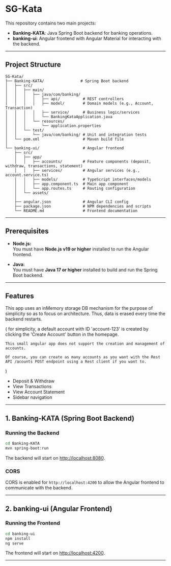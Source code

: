 # SG-Kata

This repository contains two main projects:

- **Banking-KATA**: Java Spring Boot backend for banking operations.
- **banking-ui**: Angular frontend with Angular Material for interacting with the backend.

---

## Project Structure

```
SG-Kata/
├── Banking-KATA/                # Spring Boot backend
│   ├── src/
│   │   ├── main/
│   │   │   ├── java/com/banking/
│   │   │   │   ├── api/          # REST controllers
│   │   │   │   ├── model/        # Domain models (e.g., Account, Transaction)
│   │   │   │   ├── service/      # Business logic/services
│   │   │   │   └── BankingKataApplication.java
│   │   │   └── resources/
│   │   │       └── application.properties
│   │   └── test/
│   │       └── java/com/banking/ # Unit and integration tests
│   └── pom.xml                   # Maven build file
│
└── banking-ui/                   # Angular frontend
    ├── src/
    │   ├── app/
    │   │   ├── accounts/         # Feature components (deposit, withdraw, transactions, statement)
    │   │   ├── services/         # Angular services (e.g., account.service.ts)
    │   │   ├── models/           # TypeScript interfaces/models
    │   │   ├── app.component.ts  # Main app component
    │   │   └── app.routes.ts     # Routing configuration
    │   └── assets/
    │
    ├── angular.json              # Angular CLI config
    ├── package.json              # NPM dependencies and scripts
    └── README.md                 # Frontend documentation
```

---

## Prerequisites

- **Node.js:**  
  You must have **Node.js v19 or higher** installed to run the Angular frontend.

- **Java:**  
  You must have **Java 17 or higher** installed to build and run the Spring Boot backend.

---


## Features

This app uses an inMemory storage DB mechanism for the purpose of simplicity so as to focus on architecture.
Thus, data is erased every time the backend restarts.

  ( 
    for simplicity, a default account with ID 'account-123' is created by clicking the 'Create Account' button in the homepage.

    This small angular app does not support the creation and management of accounts.

    Of course, you can create as many accounts as you want with the Rest API /acounts POST endpoint using a Rest client if you want to.
  )
- Deposit & Withdraw
- View Transactions
- View Account Statement
- Sidebar navigation

---

## 1. Banking-KATA (Spring Boot Backend)

### Running the Backend

```sh
cd Banking-KATA
mvn spring-boot:run
```

The backend will start on [http://localhost:8080](http://localhost:8080).

### CORS

CORS is enabled for `http://localhost:4200` to allow the Angular frontend to communicate with the backend.

---

## 2. banking-ui (Angular Frontend)

### Running the Frontend

```sh
cd banking-ui
npm install
ng serve
```

The frontend will start on [http://localhost:4200](http://localhost:4200).

---


